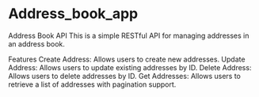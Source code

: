 # Address_book_app

Address Book API
This is a simple RESTful API for managing addresses in an address book.

Features
Create Address: Allows users to create new addresses.
Update Address: Allows users to update existing addresses by ID.
Delete Address: Allows users to delete addresses by ID.
Get Addresses: Allows users to retrieve a list of addresses with pagination support.
